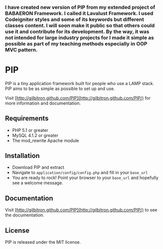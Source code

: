 ### I have created new version of PIP from my extended project of BABAERON Framework. I called it Lavalust Framework. I used Codeigniter styles and some of its keywords but different classes content. I will soon make it public so that others could use it and contribute for its development. By the way, it was not intended for large industry projects for I made it simple as possible as part of my teaching methods especially in OOP MVC pattern.

# PIP

PIP is a tiny application framework built for people who use a LAMP stack. PIP aims to be as simple as possible to set up and use.

Visit [http://gilbitron.github.com/PIP](http://gilbitron.github.com/PIP/) for more information and documentation.

## Requirements

* PHP 5.1 or greater
* MySQL 4.1.2 or greater
* The mod_rewrite Apache module

## Installation

* Download PIP and extract
* Navigate to `application/config/config.php` and fill in your `base_url`
* You are ready to rock! Point your browser to your `base_url` and hopefully see a welcome message.

## Documentation

Visit [http://gilbitron.github.com/PIP](http://gilbitron.github.com/PIP/) to see the documentation.

## License

PIP is released under the MIT license.
